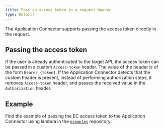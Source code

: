 ```yaml
---
title: Pass an access token in a request header
type: Details
---
```


The Application Connector supports passing the access token directly in the request.

## Passing the access token

If the user is already authenticated to the target API, the access token can be passed in a custom `Access-token` header. The value of  the header is of the form `Bearer {token}`. If the Application Connector detects that the custom header is present, instead of performing authorization steps, it removes `Access-token` header, and passes the received value in the `Authorization` header.

## Example

Find the example of passing the EC access token to the Application Connector using lambda in the [`examples`](https://github.com/kyma-project/examples/tree/master/call-ec) repository.
